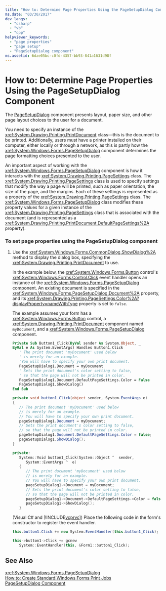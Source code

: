 ```yaml
---
title: "How to: Determine Page Properties Using the PageSetupDialog Component"
ms.date: "03/30/2017"
dev_langs: 
  - "csharp"
  - "vb"
  - "cpp"
helpviewer_keywords: 
  - "page properties"
  - "page setup"
  - "PageSetupDialog component"
ms.assetid: 6dae05bc-c0fd-4357-bb93-841a1631d98f
---
```

# How to: Determine Page Properties Using the PageSetupDialog Component
The [PageSetupDialog](../../../../docs/framework/winforms/controls/pagesetupdialog-component-windows-forms.md) component presents layout, paper size, and other page layout choices to the user for a document.  
  
 You need to specify an instance of the <xref:System.Drawing.Printing.PrintDocument> class—this is the document to be printed. Additionally, users must have a printer installed on their computer, either locally or through a network, as this is partly how the <xref:System.Windows.Forms.PageSetupDialog> component determines the page formatting choices presented to the user.  
  
 An important aspect of working with the <xref:System.Windows.Forms.PageSetupDialog> component is how it interacts with the <xref:System.Drawing.Printing.PageSettings> class. The <xref:System.Drawing.Printing.PageSettings> class is used to specify settings that modify the way a page will be printed, such as paper orientation, the size of the page, and the margins. Each of these settings is represented as a property of the <xref:System.Drawing.Printing.PageSettings> class. The <xref:System.Windows.Forms.PageSetupDialog> class modifies these property values for a given instance of the <xref:System.Drawing.Printing.PageSettings> class that is associated with the document (and is represented as a <xref:System.Drawing.Printing.PrintDocument.DefaultPageSettings%2A> property).  
  
### To set page properties using the PageSetupDialog component  
  
1. Use the <xref:System.Windows.Forms.CommonDialog.ShowDialog%2A> method to display the dialog box, specifying the <xref:System.Drawing.Printing.PrintDocument> to use.  
  
    In the example below, the <xref:System.Windows.Forms.Button> control's <xref:System.Windows.Forms.Control.Click> event handler opens an instance of the <xref:System.Windows.Forms.PageSetupDialog> component. An existing document is specified in the <xref:System.Windows.Forms.PageSetupDialog.Document%2A> property, and its <xref:System.Drawing.Printing.PageSettings.Color%2A?displayProperty=nameWithType> property is set to `false`.  
  
    The example assumes your form has a <xref:System.Windows.Forms.Button> control, a <xref:System.Drawing.Printing.PrintDocument> component named `myDocument`, and a <xref:System.Windows.Forms.PageSetupDialog> component.  
  
   ```vb  
   Private Sub Button1_Click(ByVal sender As System.Object, _  
   ByVal e As System.EventArgs) Handles Button1.Click  
      ' The print document 'myDocument' used below  
      ' is merely for an example.  
      'You will have to specify your own print document.  
      PageSetupDialog1.Document = myDocument  
      ' Sets the print document's color setting to false,  
      ' so that the page will not be printed in color.  
      PageSetupDialog1.Document.DefaultPageSettings.Color = False  
      PageSetupDialog1.ShowDialog()  
   End Sub  
   ```  
  
   ```csharp  
   private void button1_Click(object sender, System.EventArgs e)  
   {  
      // The print document 'myDocument' used below  
      // is merely for an example.  
      // You will have to specify your own print document.  
      pageSetupDialog1.Document = myDocument;  
      // Sets the print document's color setting to false,  
      // so that the page will not be printed in color.  
      pageSetupDialog1.Document.DefaultPageSettings.Color = false;  
      pageSetupDialog1.ShowDialog();  
   }  
   ```  
  
   ```cpp  
   private:  
      System::Void button1_Click(System::Object ^  sender,  
         System::EventArgs ^  e)  
      {  
         // The print document 'myDocument' used below  
         // is merely for an example.  
         // You will have to specify your own print document.  
         pageSetupDialog1->Document = myDocument;  
         // Sets the print document's color setting to false,  
         // so that the page will not be printed in color.  
         pageSetupDialog1->Document->DefaultPageSettings->Color = false;  
         pageSetupDialog1->ShowDialog();  
      }  
   ```  
  
    (Visual C# and [!INCLUDE[vcprvc](../../../../includes/vcprvc-md.md)]) Place the following code in the form's constructor to register the event handler.  
  
   ```csharp  
   this.button1.Click += new System.EventHandler(this.button1_Click);  
   ```  
  
   ```cpp  
   this->button1->Click += gcnew   
      System::EventHandler(this, &Form1::button1_Click);  
   ```  
  
## See Also  
 <xref:System.Windows.Forms.PageSetupDialog>  
 [How to: Create Standard Windows Forms Print Jobs](../../../../docs/framework/winforms/advanced/how-to-create-standard-windows-forms-print-jobs.md)  
 [PageSetupDialog Component](../../../../docs/framework/winforms/controls/pagesetupdialog-component-windows-forms.md)
